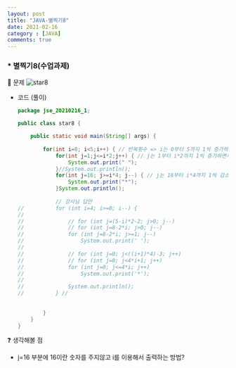 ```yaml
---
layout: post
title: "JAVA-별찍기8"
date: 2021-02-16
category : [JAVA]
comments: true
---
```

### * 별찍기8(수업과제)
💛 문제
![star8](https://user-images.githubusercontent.com/65608960/108006800-c11bb080-703f-11eb-83f1-eed477839172.JPG)

- 코드 (풀이)
    ```java   
    package jse_20210216_1;

    public class star8 {

        public static void main(String[] args) {
            
            for(int i=0; i<5;i++) { // 반복횟수 => i는 0부터 5까지 1씩 증가하면서 반복
                for(int j=1;j<=i*2;j++) { // j는 1부터 i*2까지 1씩 증가하면서 반복
                    System.out.print(" ");
                }//System.out.println();
                for(int j=16; j>=i*4; j--) { // j는 16부터 i*4까지 1씩 감소하면서 반복
                    System.out.print("*");
                }System.out.println();
                
                // 강사님 답안
    //			for (int i=4; i>=0; i--) {
    //				 
    //	            // for (int j=(5-i)*2-2; j>0; j--)
    //	            // for (int j=8-2*i; j>0; j--)
    //	            for (int j=8-2*i; j>=1; j--)
    //	                System.out.print(' ');
    //	 
    //	            // for (int j=0; j<((i+1)*4)-3; j++)
    //	            // for (int j=0; j<4*i+1; j++)
    //	            for (int j=0; j<=4*i; j++)
    //	                System.out.print('*');
    //	 
    //	            System.out.println();
    //	        } //
                
                
            }
        }
    }
    ```
❓ 생각해볼 점
- j=16 부분에 16이란 숫자를 주지않고 i를 이용해서 출력하는 방법?